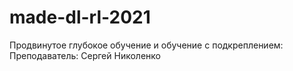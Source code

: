 # made-dl-rl-2021
Продвинутое глубокое обучение и обучение с подкреплением: Преподаватель: Сергей Николенко
